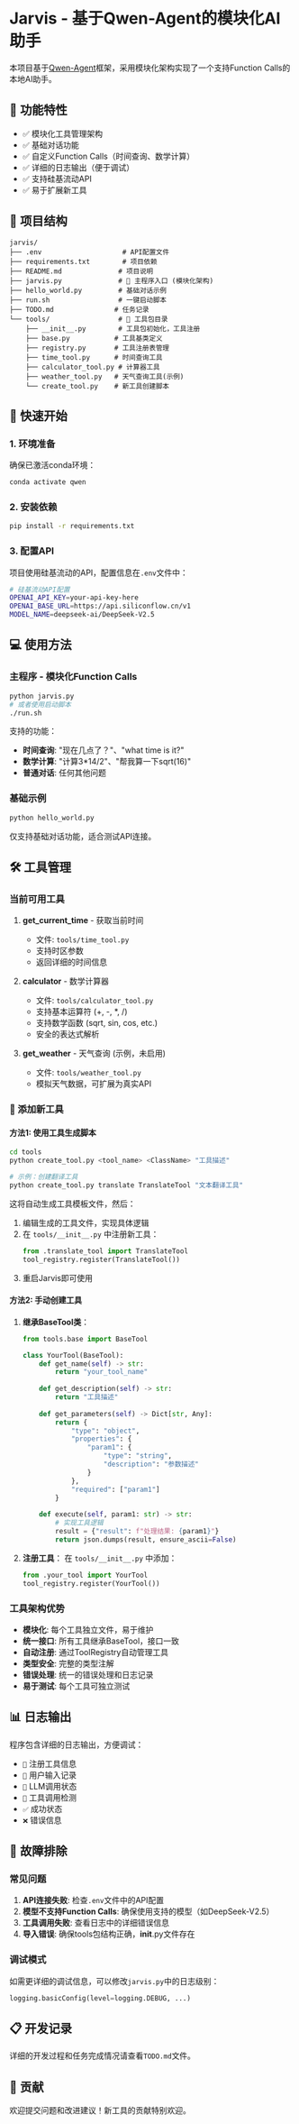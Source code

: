 # Jarvis - 基于Qwen-Agent的模块化AI助手

本项目基于[Qwen-Agent](https://github.com/QwenLM/Qwen-Agent)框架，采用模块化架构实现了一个支持Function Calls的本地AI助手。

## 🎯 功能特性

- ✅ 模块化工具管理架构
- ✅ 基础对话功能
- ✅ 自定义Function Calls（时间查询、数学计算）
- ✅ 详细的日志输出（便于调试）
- ✅ 支持硅基流动API
- ✅ 易于扩展新工具

## 📁 项目结构

```
jarvis/
├── .env                    # API配置文件
├── requirements.txt        # 项目依赖
├── README.md              # 项目说明
├── jarvis.py              # 🎯 主程序入口 (模块化架构)
├── hello_world.py         # 基础对话示例
├── run.sh                 # 一键启动脚本
├── TODO.md               # 任务记录
└── tools/                 # 🔧 工具包目录
    ├── __init__.py        # 工具包初始化，工具注册
    ├── base.py           # 工具基类定义
    ├── registry.py       # 工具注册表管理
    ├── time_tool.py      # 时间查询工具
    ├── calculator_tool.py # 计算器工具
    ├── weather_tool.py   # 天气查询工具(示例)
    └── create_tool.py    # 新工具创建脚本
```

## 🚀 快速开始

### 1. 环境准备

确保已激活conda环境：

```bash
conda activate qwen
```

### 2. 安装依赖

```bash
pip install -r requirements.txt
```

### 3. 配置API

项目使用硅基流动的API，配置信息在`.env`文件中：

```bash
# 硅基流动API配置
OPENAI_API_KEY=your-api-key-here
OPENAI_BASE_URL=https://api.siliconflow.cn/v1
MODEL_NAME=deepseek-ai/DeepSeek-V2.5
```

## 💻 使用方法

### 主程序 - 模块化Function Calls

```bash
python jarvis.py
# 或者使用启动脚本
./run.sh
```

支持的功能：
- **时间查询**: "现在几点了？"、"what time is it?"
- **数学计算**: "计算3*14/2"、"帮我算一下sqrt(16)"
- **普通对话**: 任何其他问题

### 基础示例

```bash
python hello_world.py
```

仅支持基础对话功能，适合测试API连接。

## 🛠️ 工具管理

### 当前可用工具

1. **get_current_time** - 获取当前时间
   - 文件: `tools/time_tool.py`
   - 支持时区参数
   - 返回详细的时间信息

2. **calculator** - 数学计算器
   - 文件: `tools/calculator_tool.py`
   - 支持基本运算符 (+, -, *, /)
   - 支持数学函数 (sqrt, sin, cos, etc.)
   - 安全的表达式解析

3. **get_weather** - 天气查询 (示例，未启用)
   - 文件: `tools/weather_tool.py`
   - 模拟天气数据，可扩展为真实API

### 🔧 添加新工具

#### 方法1: 使用工具生成脚本

```bash
cd tools
python create_tool.py <tool_name> <ClassName> "工具描述"

# 示例：创建翻译工具
python create_tool.py translate TranslateTool "文本翻译工具"
```

这将自动生成工具模板文件，然后：

1. 编辑生成的工具文件，实现具体逻辑
2. 在 `tools/__init__.py` 中注册新工具：
   ```python
   from .translate_tool import TranslateTool
   tool_registry.register(TranslateTool())
   ```
3. 重启Jarvis即可使用

#### 方法2: 手动创建工具

1. **继承BaseTool类**：
   ```python
   from tools.base import BaseTool
   
   class YourTool(BaseTool):
       def get_name(self) -> str:
           return "your_tool_name"
       
       def get_description(self) -> str:
           return "工具描述"
       
       def get_parameters(self) -> Dict[str, Any]:
           return {
               "type": "object",
               "properties": {
                   "param1": {
                       "type": "string",
                       "description": "参数描述"
                   }
               },
               "required": ["param1"]
           }
       
       def execute(self, param1: str) -> str:
           # 实现工具逻辑
           result = {"result": f"处理结果: {param1}"}
           return json.dumps(result, ensure_ascii=False)
   ```

2. **注册工具**：
   在 `tools/__init__.py` 中添加：
   ```python
   from .your_tool import YourTool
   tool_registry.register(YourTool())
   ```

### 工具架构优势

- **模块化**: 每个工具独立文件，易于维护
- **统一接口**: 所有工具继承BaseTool，接口一致
- **自动注册**: 通过ToolRegistry自动管理工具
- **类型安全**: 完整的类型注解
- **错误处理**: 统一的错误处理和日志记录
- **易于测试**: 每个工具可独立测试

## 📊 日志输出

程序包含详细的日志输出，方便调试：

- `📝` 注册工具信息
- `📝` 用户输入记录
- `🔄` LLM调用状态
- `🔧` 工具调用检测
- `✅` 成功状态
- `❌` 错误信息

## 🔧 故障排除

### 常见问题

1. **API连接失败**: 检查`.env`文件中的API配置
2. **模型不支持Function Calls**: 确保使用支持的模型（如DeepSeek-V2.5）
3. **工具调用失败**: 查看日志中的详细错误信息
4. **导入错误**: 确保tools包结构正确，__init__.py文件存在

### 调试模式

如需更详细的调试信息，可以修改`jarvis.py`中的日志级别：

```python
logging.basicConfig(level=logging.DEBUG, ...)
```

## 📋 开发记录

详细的开发过程和任务完成情况请查看`TODO.md`文件。

## 🤝 贡献

欢迎提交问题和改进建议！新工具的贡献特别欢迎。 